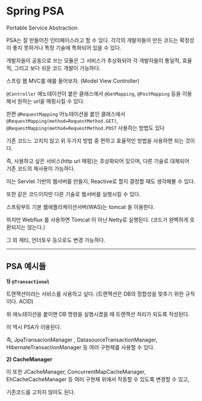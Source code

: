 # Spring PSA



Portable Service Abstraction

PSA는 잘 만들어진 인터페이스라고 할 수 있다. 각각의 개발자들이 만든 코드는 확정성이 좋지 못하거나 특정 기술에 특화되어 있을 수 있다.

개발자들이 공동으로 쓰는 모듈은 그 서비스가 추상화되어 각 개발자들이 통일적, 효율적, 그리고 보다 쉬운 코드 개발이 가능하다.



스프링 웹 MVC를 예를 들어보자. (Model View Controller)

`@Controller` 애노테이션이 붙은 클래스에서 `@GetMapping`, `@PostMapping` 등을 이용해서 원하는 url을 매핑시킬 수 있다.

한편 `@RequestMapping` 어노테이션을 붙인 클래스에서 `@RequestMapping(method=RequestMethod.GET)`,  `@RequestMapping(method=RequestMethod.POST` 사용하는 방법도 있다

기존 코드느 고치지 않고 위 두가지 방법 중 편하고 효율적인 방법을 사용하면 되는 것이다.



즉, 사용하고 싶은 서비스(http url 매핑)는 추상화되어 있으며, 다른 기술로 대체되어 기존 코드의 재사용이 가능하다.





이는 Servlet 기반의 웹서버를 만들지, Reactive로 할지 결정할 때도 생각해볼 수 있다.





또한 같은 코드이지만 다른 기술로 웹서버를 실행시킬 수 있다.

스프링부트 기본 웹애플리케이션서버(WAS)는 tomcat 을 이용한다.

하지만 Webflux 를 사용하면 Tomcat 이 아닌 Netty로 실행된다. (코드가 완벽하게 호환되지는 않는다.)

그 외 제티, 언더토우 등으로도 변경 가능하다.



---

## PSA 예시들





**1) `@Transactional`**

트랜잭션이라는 서비스를 사용하고 싶다. (트랜잭션은 DB의 정합성을 맞추기 위한 규칙이다. ACID)

위 애노테이션을 붙이면 DB 명령을 실행시켰을 때 트랜잭션 처리가 되도록 작성된다.

이 역시 PSA가 이용된다.

즉, JpaTransacionManager , DatasourceTransactionManager, HibernateTransactionManager 등 여러 구현체를 사용할 수 있다.



**2) CacheManager**

이 또한 JCacheManager, ConcurrentMapCacheManager, EhCacheCacheManager 등 여러 구현체 위에서 작동할 수 있도록 변경할 수 있고,

기존코드를 고치지 않아도 된다.





